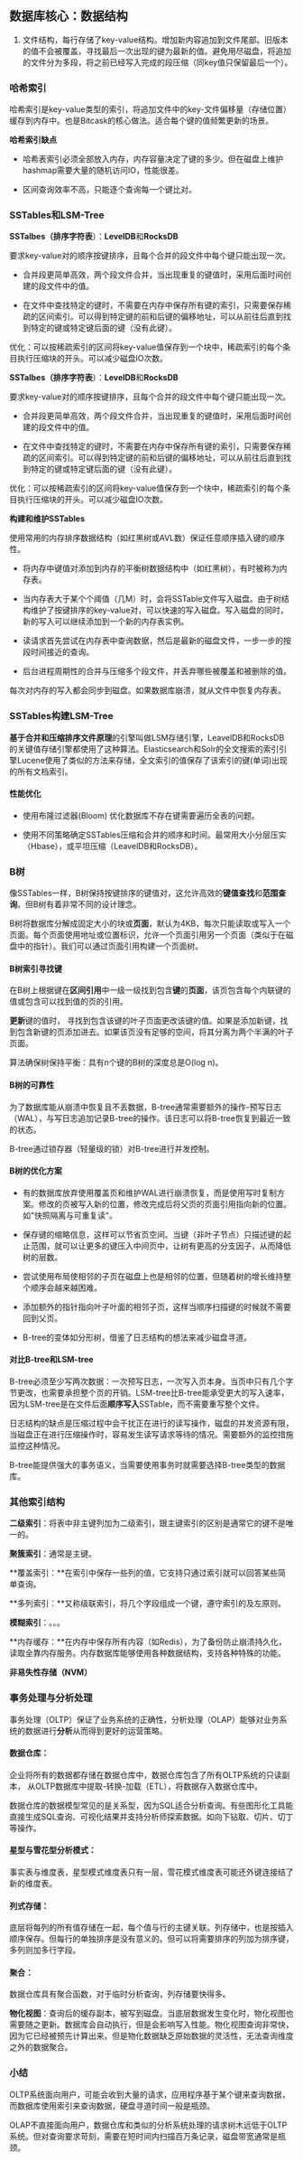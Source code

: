 ## 数据库核心：数据结构

1. 文件结构，每行存储了key-value结构。增加新内容追加到文件尾部。旧版本的值不会被覆盖，寻找最后一次出现的键为最新的值。避免用尽磁盘，将追加的文件分为多段，将之前已经写入完成的段压缩（同key值只保留最后一个）。

### 哈希索引

哈希索引是key-value类型的索引，将追加文件中的key-文件偏移量（存储位置）缓存到内存中。也是Bitcask的核心做法。适合每个键的值频繁更新的场景。

**哈希索引缺点**

- 哈希表索引必须全部放入内存，内存容量决定了键的多少。但在磁盘上维护hashmap需要大量的随机访问IO，性能很差。

- 区间查询效率不高，只能逐个查询每一个键比对。

### SSTables和LSM-Tree

**SSTalbes（排序字符表**）：**LevelDB**和**RocksDB**

要求key-value对的顺序按键排序，且每个合并的段文件中每个键只能出现一次。

- 合并段更简单高效，两个段文件合并，当出现重复的键值时，采用后面时间创建的段文件中的值。

- 在文件中查找特定的键时，不需要在内存中保存所有键的索引，只需要保存稀疏的区间索引。可以得到特定键的前和后键的偏移地址，可以从前往后直到找到特定的键或特定键后面的键（没有此键）。

优化：可以按稀疏索引的区间将key-value值保存到一个块中，稀疏索引的每个条目执行压缩块的开头。可以减少磁盘IO次数。

**SSTalbes（排序字符表**）：**LevelDB**和**RocksDB**

要求key-value对的顺序按键排序，且每个合并的段文件中每个键只能出现一次。

- 合并段更简单高效，两个段文件合并，当出现重复的键值时，采用后面时间创建的段文件中的值。

- 在文件中查找特定的键时，不需要在内存中保存所有键的索引，只需要保存稀疏的区间索引。可以得到特定键的前和后键的偏移地址，可以从前往后直到找到特定的键或特定键后面的键（没有此键）。

优化：可以按稀疏索引的区间将key-value值保存到一个块中，稀疏索引的每个条目执行压缩块的开头。可以减少磁盘IO次数。

**构建和维护SSTables**

使用常用的内存排序数据结构（如红黑树或AVL数）保证任意顺序插入键的顺序性。

- 将内存中键值对添加到内存的平衡树数据结构中（如红黑树），有时被称为内存表。

- 当内存表大于某个个阈值（几M）时，会将SSTable文件写入磁盘。由于树结构维护了按键排序的key-value对，可以快速的写入磁盘。写入磁盘的同时，新的写入可以继续添加到一个新的内存表实例。

- 读请求首先尝试在内存表中查询数据，然后是最新的磁盘文件，一步一步的按段时间接近的查询。

- 后台进程周期性的合并与压缩多个段文件，并丢弃哪些被覆盖和被删除的值。

每次对内存的写入都会同步到磁盘。如果数据库崩溃，就从文件中恢复内存表。

### SSTables构建LSM-Tree

**基于合并和压缩排序文件原理**的引擎叫做LSM存储引擎，LeavelDB和RocksDB 的关键值存储引擎都使用了这种算法。Elasticsearch和Solr的全文搜索的索引引擎Lucene使用了类似的方法来存储，全文索引的值保存了该索引的键(单词)出现的所有文档索引。

#### 性能优化

- 使用布隆过滤器(Bloom) 优化数据库不存在键需要遍历全表的问题。

- 使用不同策略确定SSTables压缩和合并的顺序和时间。最常用大小分层压实（Hbase），或平坦压缩（LeavelDB和RocksDB）。

### B树

像SSTables一样，B树保持按键排序的键值对，这允许高效的**键值查找**和**范围查询**。但B树有着非常不同的设计理念。

B树将数据库分解成固定大小的块或**页面**，默认为4KB，每次只能读取或写入一个页面。每个页面使用地址或位置标识，允许一个页面引用另一个页面（类似于在磁盘中的指针）。我们可以通过页面引用构建一个页面树。

#### B树索引寻找键

在B树上根据键在**区间引用**中一级一级找到包含**键**的**页面**，该页包含每个内联键的值或包含可以找到值的页的引用。

**更新**键的值时， 寻找到包含该键的叶子页面更改该键的值。如果是添加新键，找到包含新键的页添加进去。如果该页没有足够的空间，将其分离为两个半满的叶子页面。

算法确保树保持平衡：具有n个键的B树的深度总是O(log n)。

#### **B树的可靠性**

为了数据库能从崩溃中恢复且不丢数据，B-tree通常需要额外的操作-预写日志（WAL），与写日志追加记录B-tree的操作。该日志可以将B-tree恢复到最近一致的状态。

B-tree通过锁存器（轻量级的锁）对B-tree进行并发控制。

#### B树的优化方案

- 有的数据库放弃使用覆盖页和维护WAL进行崩溃恢复，而是使用写时复制方案。修改的页被写入新的位置，修改完成后将父页的页面引用指向新的位置。如"快照隔离与可重复读"。

- 保存键的缩略信息，这样可以节省页空间。当键（非叶子节点）只描述键的起止范围，就可以让更多的键压入中间页中，让树有更高的分支因子，从而降低树的层数。

- 尝试使用布局使相邻的子页在磁盘上也是相邻的位置，但随着树的增长维持整个顺序会越来越困难。

- 添加额外的指针指向叶子叶面的相邻子页，这样当顺序扫描键的时候就不需要回到父页。

- B-tree的变体如分形树，借鉴了日志结构的想法来减少磁盘寻道。

#### 对比B-tree和LSM-tree

B-tree必须至少写两次数据：一次预写日志，一次写入页本身。当页中只有几个字节更改，也需要承担整个页的开销。LSM-tree比B-tree能承受更大的写入速率，因为LSM-tree是在文件后面**顺序写入**SSTable，而不需要重写整个文件。

日志结构的缺点是压缩过程中会干扰正在进行的读写操作，磁盘的并发资源有限，当磁盘正在进行压缩操作时，容易发生读写请求等待的情况。需要额外的监控措施监控这种情况。

B-tree能提供强大的事务语义，当需要使用事务时就需要选择B-tree类型的数据库。

### 其他索引结构

**二级索引**：将表中非主键列加为二级索引，跟主键索引的区别是通常它的键不是唯一的。

**聚簇索引**：通常是主键。

**覆盖索引：**在索引中保存一些列的值，它支持只通过索引就可以回答某些简单查询。

**多列索引：**又称级联索引，将几个字段组成一个键，遵守索引的及左原则。

**模糊索引**：。。。

**内存缓存：**在内存中保存所有内容（如Redis），为了备份防止崩溃持久化，读取全靠内存服务。内存数据库能够使用各种数据结构，支持各种特殊的功能。

**非易失性存储（NVM）**

### 事务处理与分析处理

事务处理（OLTP）保证了业务系统的正确性，分析处理（OLAP）能够对业务系统的数据进行**分析**从而得到更好的运营策略。

#### 数据仓库：

企业将所有的数据都存储在数据仓库中，数据仓库包含了所有OLTP系统的只读副本， 从OLTP数据库中提取-转换-加载（ETL），将数据存入数据仓库中。

数据仓库的数据模型常见的是关系型，因为SQL适合分析查询。有些图形化工具能直接生成SQL查询、可视化结果并支持分析师探索数据。如向下钻取、切片、切丁等操作。

#### 星型与雪花型分析模式：

事实表与维度表，星型模式维度表只有一层，雪花模式维度表可能还外键连接结了新的维度表。

#### 列式存储：

底层将每列的所有值存储在一起，每个值与行的主键关联。列存储中，也是按插入顺序保存。但每行的单独排序是没有意义的。但可以将需要排序的列加为排序键，多列则加多行字段。

#### 聚合：

数据仓库具有聚合函数，对于临时分析查询，列存储要快得多。

**物化视图**：查询后的缓存副本，被写到磁盘。当底层数据发生变化时，物化视图也需要随之更新。数据库会自动执行，但是会影响写入性能。物化视图查询非常快，因为它已经被预先计算出来。但是物化数据缺乏原始数据的灵活性，无法查询维度之外的数据聚合。

### 小结

OLTP系统面向用户，可能会收到大量的请求，应用程序基于某个键来查询数据，而数据库使用索引来查询数据，硬盘寻道时间一般是瓶颈。

OLAP不直接面向用户，数据仓库和类似的分析系统处理的请求树木远低于OLTP系统。但对查询要求苛刻，需要在短时间内扫描百万条记录，磁盘带宽通常是瓶颈。